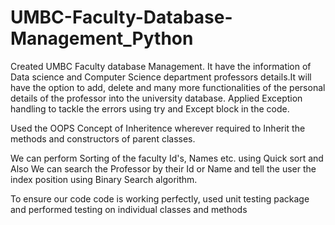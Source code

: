# UMBC-Faculty-Database-Management_Python
Created UMBC Faculty database Management. It have the information of Data science and Computer Science department professors details.It will have the option to add, delete and many more functionalities of the personal details of the professor into the university database. Applied Exception handling to tackle the errors using try and Except block in the code.

Used the OOPS Concept of Inheritence wherever required to Inherit the methods and constructors of parent classes.

We can perform Sorting of the faculty Id's, Names etc. using Quick sort and Also We can search the Professor by their Id or Name and tell the user the index position using Binary Search algorithm.

To ensure our code code is working perfectly, used unit testing package and performed testing on individual classes and methods
